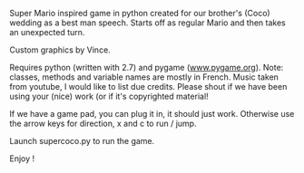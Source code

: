 Super Mario inspired game in python created for our brother's (Coco) wedding as a best man speech. 
Starts off as regular Mario and then takes an unexpected turn. 

Custom graphics by Vince.

Requires python (written with 2.7) and pygame (www.pygame.org). 
Note: classes, methods and variable names are mostly in French.
Music taken from youtube, I would like to list due credits.
Please shout if we have been using your (nice) work (or if it's copyrighted material!

If we have a game pad, you can plug it in, it should just work.
Otherwise use the arrow keys for direction, x and c to run / jump.

Launch supercoco.py to run the game.

Enjoy !